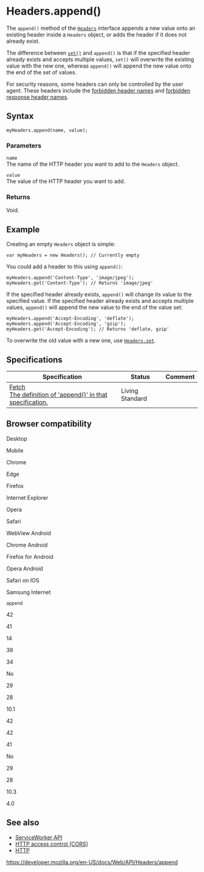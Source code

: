 # Headers.append()

The `append()` method of the [`Headers`](../headers) interface appends a new value onto an existing header inside a `Headers` object, or adds the header if it does not already exist.

The difference between [`set()`](set) and `append()` is that if the specified header already exists and accepts multiple values, `set()` will overwrite the existing value with the new one, whereas `append()` will append the new value onto the end of the set of values.

For security reasons, some headers can only be controlled by the user agent. These headers include the [forbidden header names](https://developer.mozilla.org/en-US/docs/Glossary/Forbidden_header_name) and [forbidden response header names](https://developer.mozilla.org/en-US/docs/Glossary/Forbidden_response_header_name).

## Syntax

    myHeaders.append(name, value);

### Parameters

`name`  
The name of the HTTP header you want to add to the `Headers` object.

`value`  
The value of the HTTP header you want to add.

### Returns

Void.

## Example

Creating an empty `Headers` object is simple:

    var myHeaders = new Headers(); // Currently empty

You could add a header to this using `append()`:

    myHeaders.append('Content-Type', 'image/jpeg');
    myHeaders.get('Content-Type'); // Returns 'image/jpeg'

If the specified header already exists, `append()` will change its value to the specified value. If the specified header already exists and accepts multiple values, `append()` will append the new value to the end of the value set:

    myHeaders.append('Accept-Encoding', 'deflate');
    myHeaders.append('Accept-Encoding', 'gzip');
    myHeaders.get('Accept-Encoding'); // Returns 'deflate, gzip'

To overwrite the old value with a new one, use [`Headers.set`](set).

## Specifications

<table><thead><tr class="header"><th>Specification</th><th>Status</th><th>Comment</th></tr></thead><tbody><tr class="odd"><td><a href="https://fetch.spec.whatwg.org/#dom-headers-append">Fetch<br />
<span class="small">The definition of 'append()' in that specification.</span></a></td><td><span class="spec-living">Living Standard</span></td><td></td></tr></tbody></table>

## Browser compatibility

Desktop

Mobile

Chrome

Edge

Firefox

Internet Explorer

Opera

Safari

WebView Android

Chrome Android

Firefox for Android

Opera Android

Safari on IOS

Samsung Internet

`append`

42

41

14

39

34

No

29

28

10.1

42

42

41

No

29

28

10.3

4.0

## See also

- [ServiceWorker API](../service_worker_api)
- [HTTP access control (CORS)](https://developer.mozilla.org/en-US/docs/Web/HTTP/CORS)
- [HTTP](https://developer.mozilla.org/en-US/docs/Web/HTTP)

<a href="https://developer.mozilla.org/en-US/docs/Web/API/Headers/append" class="_attribution-link">https://developer.mozilla.org/en-US/docs/Web/API/Headers/append</a>
